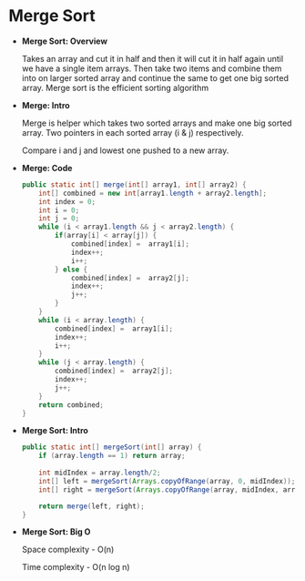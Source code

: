 # Merge Sort

- **Merge Sort: Overview**
    
    Takes an array and cut it in half and then it will cut it in half again until we have a single item arrays. Then take two items and combine them into on larger sorted array and continue the same to get one big sorted array. Merge sort is the efficient sorting algorithm
    
- **Merge: Intro**
    
    Merge is helper which takes two sorted arrays and make one big sorted array. Two pointers in each sorted array (i & j) respectively.
    
    Compare i and j and lowest one pushed to a new array.
    
- **Merge: Code**
    
    ```java
    public static int[] merge(int[] array1, int[] array2) {
    	int[] combined = new int[array1.length + array2.length];
    	int index = 0;
    	int i = 0;
    	int j = 0;
    	while (i < array1.length && j < array2.length) {
    		if(array[i] < array[j]) {
    			combined[index] =  array1[i];
    			index++;
    			i++;
    		} else {
    			combined[index] =  array2[j];
    			index++;
    			j++;
    		}
    	}
    	while (i < array.length) {
    		combined[index] =  array1[i];
    		index++;
    		i++;
    	}
    	while (j < array.length) {
    		combined[index] =  array2[j];
    		index++;
    		j++;
    	}
    	return combined;
    }
    ```
    
- **Merge Sort: Intro**
    
    ```java
    public static int[] mergeSort(int[] array) {
    	if (array.length == 1) return array;
    	
    	int midIndex = array.length/2;
    	int[] left = mergeSort(Arrays.copyOfRange(array, 0, midIndex));
    	int[] right = mergeSort(Arrays.copyOfRange(array, midIndex, array.length));
    
    	return merge(left, right);
    }
    ```
    
- **Merge Sort: Big O**
    
    Space complexity - O(n)
    
    Time complexity - O(n log n)
